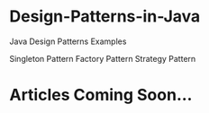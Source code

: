 # Design-Patterns-in-Java
Java Design Patterns Examples

Singleton Pattern
Factory Pattern
Strategy Pattern

# Articles Coming Soon...
